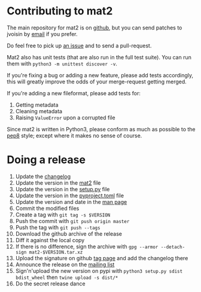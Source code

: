 # Contributing to mat2

The main repository for mat2 is on [github]( https://github.com/jvoisin/mat2 ),
but you can send patches to jvoisin by [email](https://dustri.org/) if you prefer.

Do feel free to pick up [an issue]( https://github.com/jvoisin/mat2/issues )
and to send a pull-request.

Mat2 also has unit tests (that are also run in the full test suite). You can run
them with `python3 -m unittest discover -v`.

If you're fixing a bug or adding a new feature, please add tests accordingly,
this will greatly improve the odds of your merge-request getting merged.

If you're adding a new fileformat, please add tests for:

1. Getting metadata
2. Cleaning metadata
3. Raising `ValueError` upon a corrupted file

Since mat2 is written in Python3, please conform as much as possible to the
[pep8]( https://pep8.org/ ) style; except where it makes no sense of course.

# Doing a release

1. Update the [changelog](https://github.com/jvoisin/mat2/blob/master/CHANGELOG.md)
2. Update the version in the [mat2](https://github.com/jvoisin/mat2/blob/master/mat2) file
3. Update the version in the [setup.py](https://github.com/jvoisin/mat2/blob/master/setup.py) file
4. Update the version in the [pyproject.toml](https://github.com/jvoisin/mat2/blob/master/yproject.toml) file
5. Update the version and date in the [man page](https://github.com/jvoisin/mat2/blob/master/doc/mat2.1)
6. Commit the modified files
7. Create a tag with `git tag -s $VERSION`
8. Push the commit with `git push origin master`
9. Push the tag with `git push --tags`
10. Download the github archive of the release
11. Diff it against the local copy
12. If there is no difference, sign the archive with `gpg --armor --detach-sign mat2-$VERSION.tar.xz`
13. Upload the signature on github [tag page](https://github.com/jvoisin/mat2/tags) and add the changelog there
14. Announce the release on the [mailing list](https://mailman.boum.org/listinfo/mat-dev)
15. Sign'n'upload the new version on pypi with `python3 setup.py sdist bdist_wheel` then `twine upload -s dist/*`
16. Do the secret release dance
